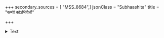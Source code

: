 +++
secondary_sources = [ "MSS_8684",]
jsonClass = "Subhaashita"
title = "कम्पी कोऽभिविधौ"

+++

<details><summary>Text</summary>

कम्पी कोऽभिविधौ किमव्ययमिह क्वास्ते द्रवत्वं पुनः स्याद् रूपं प्रथमाद्वितीयवचने किं वेः खमद्याह्वय।  
को धातुर्गतिगन्धयोर्द्रविणिनां किं याचते भिक्षुकः प्रश्नानां द्रुतमुत्तराणि वद रे भय्या जलेबी खवा॥
</details>
